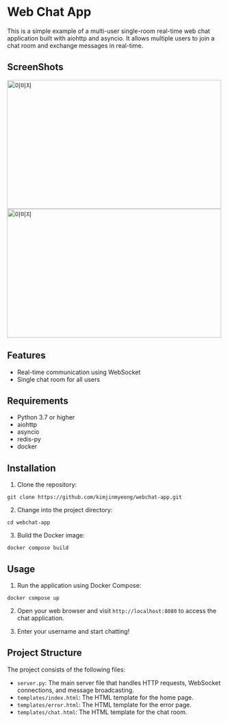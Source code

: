 # Web Chat App

This is a simple example of a multi-user single-room real-time web chat application built with aiohttp and asyncio. It allows multiple users to join a chat room and exchange messages in real-time.

## ScreenShots
<img src="https://github.com/kimjinmyeong/webchat-app/assets/84405002/9f9df036-52fd-48a5-aad7-3d97562a973a" alt="이미지" width="500" height="300">

<img src="https://github.com/kimjinmyeong/webchat-app/assets/84405002/930e8955-5b4d-4adf-bd52-6bdfe3c8bd6d" alt="이미지" width="500" height="300">


## Features

- Real-time communication using WebSocket
- Single chat room for all users

## Requirements

- Python 3.7 or higher
- aiohttp
- asyncio
- redis-py
- docker

## Installation

1. Clone the repository:

```shell
git clone https://github.com/kimjinmyeong/webchat-app.git
```

2. Change into the project directory:

```shell
cd webchat-app
```

3. Build the Docker image:

```shell
docker compose build
```

## Usage

1. Run the application using Docker Compose:

```shell
docker compose up
```

2. Open your web browser and visit `http://localhost:8080` to access the chat application.

3. Enter your username and start chatting!

## Project Structure

The project consists of the following files:

- `server.py`: The main server file that handles HTTP requests, WebSocket connections, and message broadcasting.
- `templates/index.html`: The HTML template for the home page.
- `templates/error.html`: The HTML template for the error page.
- `templates/chat.html`: The HTML template for the chat room.

